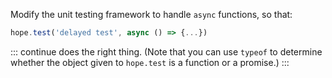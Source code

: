 Modify the unit testing framework to handle `async` functions,
so that:

```js
hope.test('delayed test', async () => {...})
```

::: continue
does the right thing.
(Note that you can use `typeof` to determine whether the object given to `hope.test`
is a function or a promise.)
:::
